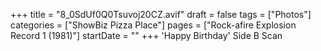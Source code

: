 +++
title = "8_0SdUf0Q0Tsuvoj20CZ.avif"
draft = false
tags = ["Photos"]
categories = ["ShowBiz Pizza Place"]
pages = ["Rock-afire Explosion Record 1 (1981)"]
startDate = ""
+++
'Happy Birthday' Side B Scan
